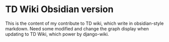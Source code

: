 # TD Wiki Obsidian version
This is the content of my contribute to TD wiki, which write in obsidian-style markdown. Need some modified and change the graph display when updating to TD Wiki, which power by django-wiki.
